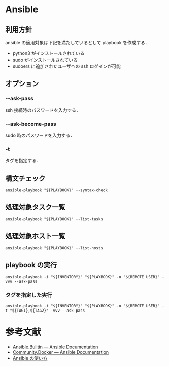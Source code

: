 # Ansible
## 利用方針

ansible の適用対象は下記を満たしているとして playbook を作成する．

- python3 がインストールされている
- sudo がインストールされている
- sudoers に追加されたユーザへの ssh ログインが可能



## オプション
### --ask-pass
ssh 接続時のパスワードを入力する．

### --ask-become-pass
sudo 時のパスワードを入力する．

### -t
タグを指定する．

## 構文チェック
```shell
ansible-playbook "${PLAYBOOK}" --syntax-check
```

## 処理対象タスク一覧
```shell
ansible-playbook "${PLAYBOOK}" --list-tasks
```

## 処理対象ホスト一覧
```shell
ansible-playbook "${PLAYBOOK}" --list-hosts
```

## playbook の実行
```shell
ansible-playbook -i "${INVENTORY}" "${PLAYBOOK}" -u "${REMOTE_USER}" -vvv --ask-pass
```

### タグを指定した実行
```shell
ansible-playbook -i "${INVENTORY}" "${PLAYBOOK}" -u "${REMOTE_USER}" -t "${TAG1},${TAG2}" -vvv --ask-pass
```

# 参考文献
- [Ansible.Builtin — Ansible Documentation](https://docs.ansible.com/ansible/latest/collections/ansible/builtin/index.html)
- [Community.Docker — Ansible Documentation](https://docs.ansible.com/ansible/latest/collections/community/docker/index.html)
- [Ansible の使い方](https://zenn.dev/y_mrok/books/ansible-no-tsukaikata)


